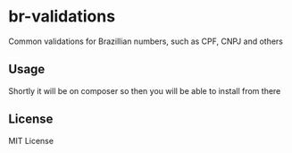 br-validations
==============

Common validations for Brazillian numbers, such as CPF, CNPJ and others

Usage
-----

Shortly it will be on composer so then you will be able to install from there


License
-------

MIT License
